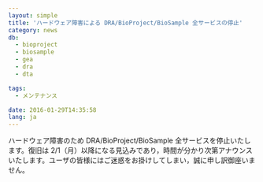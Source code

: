 ```yaml
---
layout: simple
title: 'ハードウェア障害による DRA/BioProject/BioSample 全サービスの停止'
category: news
db:
  - bioproject
  - biosample
  - gea
  - dra
  - dta

tags:
  - メンテナンス

date: 2016-01-29T14:35:58
lang: ja
---
```


ハードウェア障害のため DRA/BioProject/BioSample 全サービスを停止いたします。復旧は 2/1（月）以降になる見込みであり，時間が分かり次第アナウンスいたします。ユーザの皆様にはご迷惑をお掛けしてしまい，誠に申し訳御座いません。
